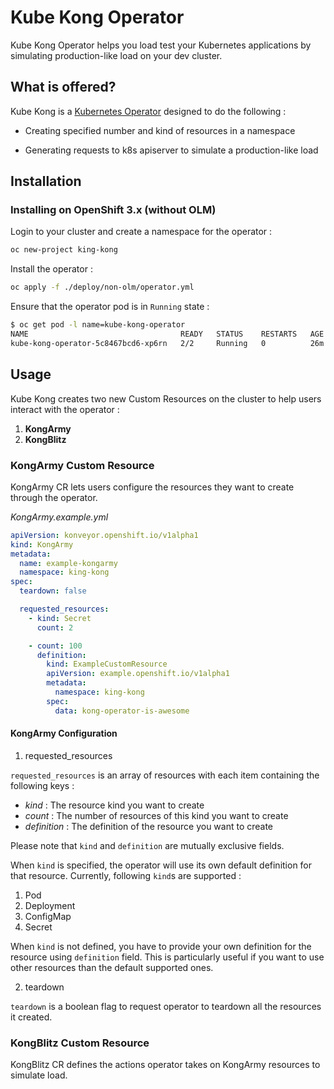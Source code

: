 # Kube Kong Operator

Kube Kong Operator helps you load test your Kubernetes applications by simulating production-like load on your dev cluster.

## What is offered?

Kube Kong is a [Kubernetes Operator](https://www.redhat.com/en/topics/containers/what-is-a-kubernetes-operator) designed to do the following :

* Creating specified number and kind of resources in a namespace

* Generating requests to k8s apiserver to simulate a production-like load

## Installation

### Installing on OpenShift 3.x (without OLM)

Login to your cluster and create a namespace for the operator :

```sh
oc new-project king-kong
```

Install the operator :

```sh
oc apply -f ./deploy/non-olm/operator.yml
```

Ensure that the operator pod is in `Running` state :

```sh
$ oc get pod -l name=kube-kong-operator 
NAME                                  READY   STATUS    RESTARTS   AGE
kube-kong-operator-5c8467bcd6-xp6rn   2/2     Running   0          26m
```

## Usage

Kube Kong creates two new Custom Resources on the cluster to help users interact with the operator :

1. __KongArmy__
2. __KongBlitz__

### KongArmy Custom Resource

KongArmy CR lets users configure the resources they want to create through the operator. 

_KongArmy.example.yml_
```yml
apiVersion: konveyor.openshift.io/v1alpha1
kind: KongArmy
metadata:
  name: example-kongarmy
  namespace: king-kong
spec:
  teardown: false

  requested_resources:
    - kind: Secret
      count: 2

    - count: 100
      definition: 
        kind: ExampleCustomResource
        apiVersion: example.openshift.io/v1alpha1
        metadata:
          namespace: king-kong
        spec:
          data: kong-operator-is-awesome
```
#### KongArmy Configuration

1. requested_resources

`requested_resources` is an array of resources with each item containing the following keys :

* _kind_       : The resource kind you want to create
* _count_      : The number of resources of this kind you want to create
* _definition_ : The definition of the resource you want to create

Please note that `kind` and `definition` are mutually exclusive fields. 

When `kind` is specified, the operator will use its own default definition for that resource. Currently, following `kind`s are supported :
1. Pod
2. Deployment
3. ConfigMap
4. Secret

When `kind` is not defined, you have to provide your own definition for the resource using `definition` field. This is particularly useful if you want to use other resources than the default supported ones.

2. teardown

`teardown` is a boolean flag to request operator to teardown all the resources it created. 

### KongBlitz Custom Resource

KongBlitz CR defines the actions operator takes on KongArmy resources to simulate load.
